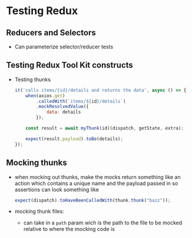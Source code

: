 # Testing Redux

## Reducers and Selectors

- Can parameterize selector/reducer tests

## Testing Redux Tool Kit constructs

- Testing thunks

    ```js
    it('calls items/{id}/details and returns the data', async () => {
        when(axios.get)
            .calledWith(`items/${id}/details`)
            .mockResolvedValue({
                data: details
            });

        const result = await myThunk(id)(dispatch, getState, extra);

        expect(result.payload).toBe(details);
    });
    ```

## Mocking thunks

- when mocking out thunks, make the mocks return something like an action which contains a unique name and the payload passed in so assertions can look something like

    ```js
    expect(dispatch).toHaveBeenCalledWith(thunk.thunk("bazz"));
    ```

- mocking thunk files:
  - can take in a `path` param wich is the path to the file to be mocked relative to where the mocking code is
